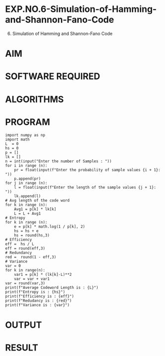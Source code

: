 # EXP.NO.6-Simulation-of-Hamming-and-Shannon-Fano-Code
6. Simulation of Hamming and Shannon-Fano Code

# AIM

# SOFTWARE REQUIRED

# ALGORITHMS


# PROGRAM
    import numpy as np
    import math 
    L  = 0
    hs = 0
    p = []
    lk = []
    n = int(input("Enter the number of Samples : "))
    for i in range (n): 
        pr = float(input(f"Enter the probability of sample values {i + 1}: "))  
        p.append(pr)
    for j in range (n): 
        l = float(input(f"Enter the length of the sample values {j + 1}: "))  
        lk.append(l)
    # Avg length of the code word
    for k in range (n):
        Avg1 = p[k] * lk[k]
        L = L + Avg1
    # Entropy
    for k in range (n):
        e = p[k] * math.log(1 / p[k], 2)
        hs = hs + e
        hs = round(hs,3)
    # Efficiency
    eff =  hs / L
    eff = round(eff,3)
    # Redundancy 
    red =  round(1 - eff,3) 
    # Variance
    var = 0
    for k in range(n):
        var1 = p[k] * (lk[k]-L)**2
        var = var + var1
    var = round(var,3)
    print(f"Average Codeword Length is : {L}")
    print(f"Entropy is : {hs}")
    print(f"Efficiency is : {eff}")
    print(f"Redudancy is : {red}")
    print(f"Variance is : {var}")



# OUTPUT

 
# RESULT
